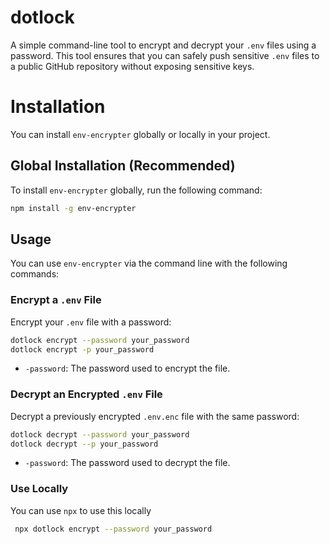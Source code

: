 # dotlock

A simple command-line tool to encrypt and decrypt your `.env` files using a password. This tool ensures that you can safely push sensitive `.env` files to a public GitHub repository without exposing sensitive keys.

# Installation

You can install `env-encrypter` globally or locally in your project.

## Global Installation (Recommended)

To install `env-encrypter` globally, run the following command:

```bash
npm install -g env-encrypter
```
## Usage

You can use `env-encrypter` via the command line with the following commands:

### Encrypt a `.env` File

Encrypt your `.env` file with a password:

```bash
dotlock encrypt --password your_password
dotlock encrypt -p your_password
```

- `-password`: The password used to encrypt the file.


### Decrypt an Encrypted `.env` File

Decrypt a previously encrypted `.env.enc` file with the same password:

```bash
dotlock decrypt --password your_password
dotlock decrypt --p your_password
```

- `-password`: The password used to decrypt the file.

### Use Locally
 You can use `npx` to use this locally
```bash
 npx dotlock encrypt --password your_password
```


